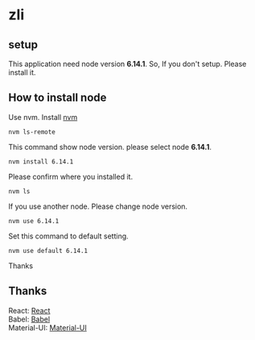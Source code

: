 # zli

## setup
This application need node version **6.14.1**. So, If you don't setup. Please install it.
## How to install node
Use nvm. Install <a href="https://github.com/creationix/nvm">nvm</a>
```
nvm ls-remote
```
This command show node version. please select node **6.14.1**.

```
nvm install 6.14.1
```

Please confirm where you installed it.  

```
nvm ls
```

If you use another node. Please change node version.

```
nvm use 6.14.1
```

Set this command to default setting.

```
nvm use default 6.14.1
```

Thanks

## Thanks
React: [React](https://reactjs.org "React")  
Babel: [Babel](https://babeljs.io "Babel")  
Material-UI: [Material-UI](http://www.material-ui.com/#/ "Material")
